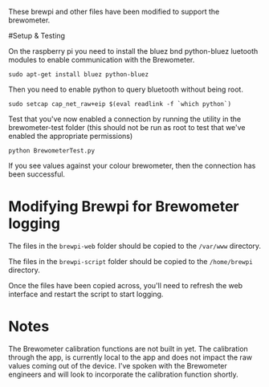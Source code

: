 These brewpi and other files have been modified to support the brewometer.

#Setup & Testing

On the raspberry pi you need to install the bluez bnd python-bluez luetooth modules to enable communication with the Brewometer.

	sudo apt-get install bluez python-bluez

Then you need to enable python to query bluetooth without being root.

	sudo setcap cap_net_raw+eip $(eval readlink -f `which python`)

Test that you've now enabled a connection by running the utility in the brewometer-test folder (this should not be run as root to test that we've enabled the appropriate permissions)
	
	python BrewometerTest.py

If you see values against your colour brewometer, then the connection has been successful.

# Modifying Brewpi for Brewometer logging

The files in the `brewpi-web` folder should be copied to the `/var/www` directory.

The files in the `brewpi-script` folder should be copied to the `/home/brewpi` directory.

Once the files have been copied across, you'll need to refresh the web interface and restart the script to start logging.


# Notes

The Brewometer calibration functions are not built in yet. The calibration through the app, is currently local to the app and does not impact the raw values coming out of the device. I've spoken with the Brewometer engineers and will look to incorporate the calibration function shortly.
